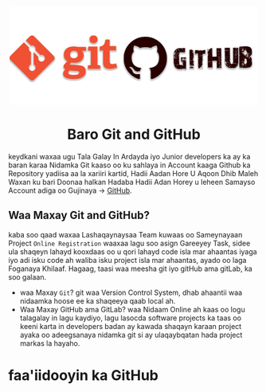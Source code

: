 <p align="center">
  <img width="500" src="./Logo.png" alt="Learn Git and GitHub">
</p>
<h1 align="center">Baro Git and GitHub</h1>
<p align="left">
  keydkani waxaa ugu Tala Galay In Ardayda iyo Junior developers ka ay ka baran karaa Nidamka Git kaaso oo ku sahlaya in Account kaaga Github ka Repository yadiisa aa la xariiri kartid, Hadii Aadan Hore U Aqoon Dhib Maleh Waxan ku bari Doonaa halkan Hadaba Hadii Adan Horey u leheen Samayso Account adiga oo Gujinaya -> <a href="https://github.com/" target="_blank">GitHub</a>.
</p>

## Waa Maxay Git and GitHub?
kaba soo qaad waxaa Lashaqaynaysaa Team kuwaas oo Sameynayaan Project `Online Registration` waaxaa lagu soo asign Gareeyey Task, 
sidee ula shaqeyn lahayd kooxdaas oo u qori lahayd code isla mar ahaantas iyaga iyo adi isku code ah waliba isku project isla mar ahaantas, ayado oo laga Foganaya Khilaaf. Hagaag, taasi waa meesha git iyo gitHub ama gitLab, ka soo galaan.
* waa Maxay `Git`?
git waa Version Control System, dhab ahaantii waa nidaamka hoose ee ka shaqeeya qaab local ah.
* Waa Maxay GitHub ama GitLab?
waa Nidaam Online ah kaas oo logu talagalay in lagu kaydiyo, lagu lasocda software projects ka taas oo keeni karta in developers badan ay kawada shaqayn karaan project ayaka oo adeegsanaya nidamka git si ay ulaqaybqatan hada project markas la hayaho.

## <h1 align="left">faa'iidooyin ka GitHub</h1>
